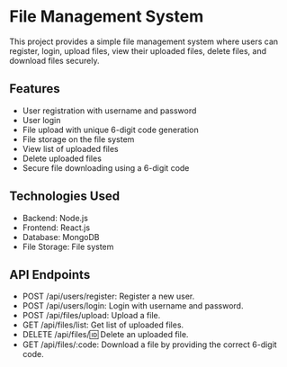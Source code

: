 # File Management System

This project provides a simple file management system where users can register, login, upload files, view their uploaded files, delete files, and download files securely.

## Features

- User registration with username and password
- User login
- File upload with unique 6-digit code generation
- File storage on the file system
- View list of uploaded files
- Delete uploaded files
- Secure file downloading using a 6-digit code

## Technologies Used

- Backend: Node.js 
- Frontend: React.js
- Database: MongoDB 
- File Storage: File system

## API Endpoints
- POST /api/users/register: Register a new user.
- POST /api/users/login: Login with username and password.
- POST /api/files/upload: Upload a file.
- GET /api/files/list: Get list of uploaded files.
- DELETE /api/files/:id: Delete an uploaded file.
- GET /api/files/:code: Download a file by providing the correct 6-digit code.
